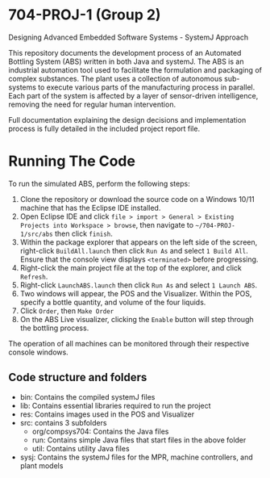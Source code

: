 # 704-PROJ-1 (Group 2) 
Designing Advanced Embedded Software Systems - SystemJ Approach

This repository documents the development process of an Automated Bottling System (ABS) written in both Java and systemJ. The ABS is an industrial automation tool used to facilitate the formulation and packaging of complex substances. The plant uses a collection of autonomous sub-systems to execute various parts of the manufacturing process in parallel. Each part of the system is affected by a layer of sensor-driven intelligence, removing the need for regular human intervention. 

Full documentation explaining the design decisions and implementation process is fully detailed in the included project report file.


# Running The Code
To run the simulated ABS, perform the following steps:
1. Clone the repository or download the source code on a Windows 10/11 machine that has the Eclipse IDE installed. 
2. Open Eclipse IDE and click `file > import > General > Existing Projects into Workspace > browse`, then navigate to `~/704-PROJ-1/src/abs` then click `finish`. 
3. Within the package explorer that appears on the left side of the screen, right-click `BuildAll.launch` then click `Run As` and select `1 Build All`. Ensure that the console view displays `<terminated>` before progressing.
4. Right-click the main project file at the top of the explorer, and click `Refresh`.
5. Right-click `LaunchABS.launch` then click `Run As` and select `1 Launch ABS`.
6. Two windows will appear, the POS and the Visualizer. Within the POS, specify a bottle quantity, and volume of the four liquids.
7. Click `Order`, then `Make Order`
8. On the ABS Live visualizer, clicking the `Enable` button will step through the bottling process.

The operation of all machines can be monitored through their respective console windows.

## Code structure and folders
- bin: Contains the compiled systemJ files
- lib: Contains essential libraries required to run the project
- res: Contains images used in the POS and Visualizer
- src: contains 3 subfolders
  - org/compsys704: Contains the Java files 
  - run: Contains simple Java files that start files in the above folder
  - util: Contains utility Java files 
- sysj: Contains the systemJ files for the MPR, machine controllers, and plant models


